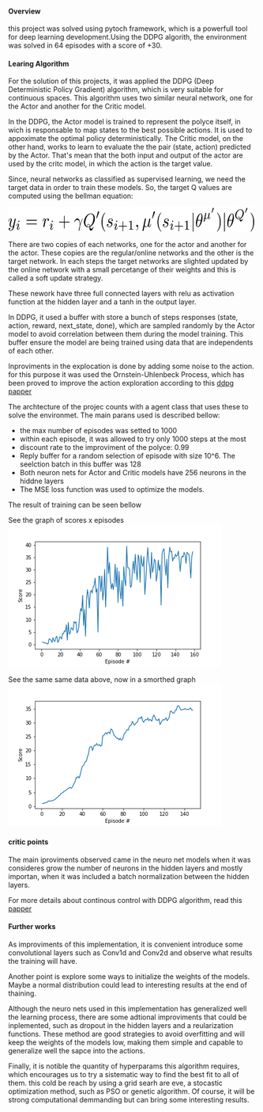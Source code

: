 #### Overview

this project was solved using pytoch framework, which is a powerfull tool for deep learning development.Using the DDPG algorith, the environment was solved in 64 episodes with a score of +30.

#### Learing Algorithm

For the solution of this projects, it was applied the DDPG (Deep Deterministic Policy Gradient) algorithm, which is very suitable for continuous spaces. This algorithm uses two similar neural network, one for the Actor and another for the Critic model. 

In the DDPG, the Actor model is trained to represent the polyce itself, in wich is responsable to map states to the best possible actions. It is used to appoximate the optimal policy deterministically. The Critic model, on the other hand, works to learn to evaluate the the pair (state, action) predicted by the Actor. That's mean that the both input and output of the actor are used by the critc model, in which the action is the target value.


Since, neural networks as classified as supervised learning, we need the target data in order to train these models. So, the target Q values are computed using the bellman equation:

<img src="bellman_eq.png" width="500" height="50" />


There are two copies of each networks, one for the actor and another for the actor. These copies are the regular/online networks and the other is the target network. In each steps the target networks are slighted updated by the online network with a small percetange of their weights and this is called a soft update strategy.

These nework have three full connected layers with relu as activation function at the hidden layer and a tanh in the output layer.

In DDPG, it used a buffer with store a bunch of steps responses (state, action, reward, next_state, done), which are sampled randomly by the Actor model to avoid correlation between them during the model training. This buffer ensure the model are being trained using data that are independents of each other.

Inproviments in the explocation is done by adding some noise to the action. for this purpose it was used the Ornstein-Uhlenbeck Process, which has been proved to improve the action exploration according to this 
[ddpg papper](https://arxiv.org/pdf/1509.02971.pdf)


The archtecture of the projec counts with a agent class that uses these to solve the environmet.
The main parans used is described bellow:
* the max number of episodes was setted to 1000
* within each episode, it was allowed to try only 1000 steps at the most
* discount rate to the improviment of the polyce: 0.99
* Reply buffer for a random selection of episode with size 10^6. The seelction batch in this buffer was 128
* Both neuron nets for Actor and Critic models have 256 neurons in the hiddne layers
* The MSE loss function was used to optimize the models.

The result of training can be seen bellow

See the graph of scores x episodes
![score x epsodes](score_x_episodes.png)

See the same same data above, now in a smorthed graph
![score x epsodes](score_x_episodes_smorthed.png)

#### critic points

The main iproviments observed came in the neuro net models when it was consideres grow the number of neurons in the hidden layers and mostly importan, when it was included a batch normalization between the hidden layers.

For more details about continous control with DDPG algorithm, read this [papper](https://arxiv.org/pdf/1509.02971.pdf)

#### Further works

As improviments of this implementation, it is convenient introduce some convolutional layers such as Conv1d and Conv2d and observe what results the training will have.

Another point is explore some ways to initialize the weights of the models. Maybe a normal distribution could lead to interesting results at the end of thaining. 

Although the neuro nets used in this implementation has generalized well the learning process, there are some adtional improviments that could be inplemented, such as dropout in the hidden layers and a reularization functions. These method are good strategies to avoid overfitting and will keep the weights of the models low, making them simple and capable to generalize well the sapce into the actions.

Finally, it is notible the quantity of hyperparams this algorithm requires, which encourages us to try a sistematic way to find the best fit to all of them. this cold be reach by using a grid searh are eve, a stocastic optimization method, such as PSO or genetic algorithm. Of course, it will be strong computational demmanding but can bring some interesting results.
